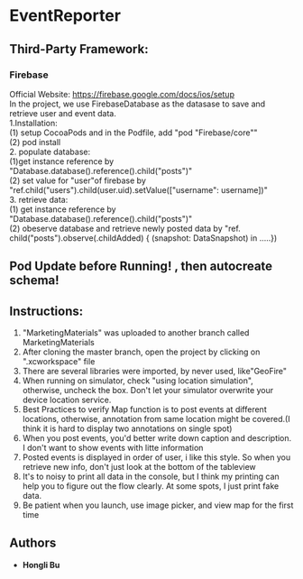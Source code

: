 # EventReporter

## Third-Party Framework:
### Firebase
Official Website: https://firebase.google.com/docs/ios/setup<br>
In the project, we use FirebaseDatabase as the datasase to save and retrieve user and event data.<br>
1.Installation:<br>
(1) setup CocoaPods and in the Podfile, add "pod "Firebase/core""<br>
(2) pod install<br>
2. populate database:<br>
 (1)get instance reference by "Database.database().reference().child("posts")"<br>
 (2) set value for "user"of firebase by "ref.child("users").child(user.uid).setValue(["username": username])"<br>
3. retrieve data:<br>
(1) get instance reference by "Database.database().reference().child("posts")"<br>
(2) obeserve database and retrieve newly posted data by "ref. child("posts").observe(.childAdded) { (snapshot: DataSnapshot) in .....})<br>


## Pod Update before Running! , then autocreate schema!
## Instructions:
1. "MarketingMaterials" was uploaded to another branch called MarketingMaterials
2. After cloning the master branch, open the project by clicking on ".xcworkspace" file
3. There are several libraries were imported, by never used, like"GeoFire"
4. When running on simulator, check "using location simulation", otherwise, uncheck the box. Don't let your simulator overwrite your device location service.
5. Best Practices to verify Map function is to post events at different locations, otherwise, annotation from same location might be covered.(I think it is hard to display two annotations on single spot)
6. When you post events, you'd better write down caption and description. I don't want to show events with litte information
7. Posted events is displayed in order of user, i like this style. So when you retrieve new info, don't just look at the bottom of the tableview
8. It's to noisy to print all data in the console, but I think my printing can help you to figure out the flow clearly. At some spots, I just print fake data.
9. Be patient when you launch, use image picker, and view map for the first time

## Authors
* **Hongli Bu**
